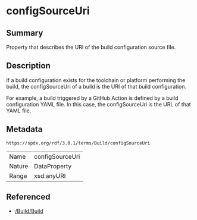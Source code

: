 <!-- Automatically generated by spec-parser v2.5.0 on 2024-08-10T18:46:28.607668+00:00 -->
<!-- SPDX-License-Identifier: Community-Spec-1.0 -->

# configSourceUri

## Summary

Property that describes the URI of the build configuration source file.


## Description

If a build configuration exists for the toolchain or platform performing the
build, the configSourceUri of a build is the URI of that build configuration.

For example, a build triggered by a GitHub Action is defined by a build
configuration YAML file. In this case, the configSourceUri is the URL of that
YAML file.


## Metadata

`https://spdx.org/rdf/3.0.1/terms/Build/configSourceUri`


| | |
|---|---|
| Name | configSourceUri |
| Nature | DataProperty |
| Range | xsd:anyURI |




## Referenced

- [/Build/Build](../../Build/Classes/Build.md)

